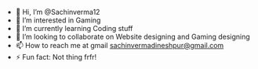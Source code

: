 - 👋 Hi, I’m @Sachinverma12
- 👀 I’m interested in Gaming 
- 🌱 I’m currently learning Coding stuff
- 💞️ I’m looking to collaborate on Website designing and Gaming designing
- 📫 How to reach me at gmail sachinvermadineshpur@gmail.com
- ⚡ Fun fact: Not thing frfr!

<!---
Sachinverma12/Sachinverma12 is a ✨ special ✨ repository because its `README.md` (this file) appears on your GitHub profile.
You can click the Preview link to take a look at your changes.
--->

